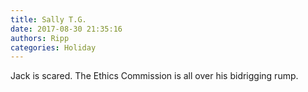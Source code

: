 ```yaml
---
title: Sally T.G.
date: 2017-08-30 21:35:16
authors: Ripp
categories: Holiday
---
```


 Jack is scared. The Ethics Commission is all over his bidrigging rump.